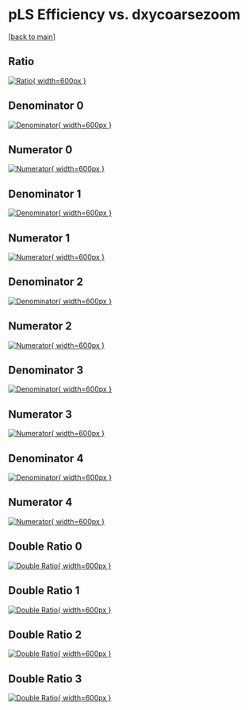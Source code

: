 # pLS Efficiency vs. dxycoarsezoom

[[back to main](./)]



## Ratio

[![Ratio](../mtv/var/pLS_vtr_13_1_eff_dxycoarsezoom.png){ width=600px }](../mtv/var/pLS_vtr_13_1_eff_dxycoarsezoom.pdf)

## Denominator 0

[![Denominator](../mtv/den/pLS_vtr_13_1_eff_dxycoarsezoom_den0.png){ width=600px }](../mtv/den/pLS_vtr_13_1_eff_dxycoarsezoom_den0.pdf)

## Numerator 0

[![Numerator](../mtv/num/pLS_vtr_13_1_eff_dxycoarsezoom_num0.png){ width=600px }](../mtv/num/pLS_vtr_13_1_eff_dxycoarsezoom_num0.pdf)

## Denominator 1

[![Denominator](../mtv/den/pLS_vtr_13_1_eff_dxycoarsezoom_den1.png){ width=600px }](../mtv/den/pLS_vtr_13_1_eff_dxycoarsezoom_den1.pdf)

## Numerator 1

[![Numerator](../mtv/num/pLS_vtr_13_1_eff_dxycoarsezoom_num1.png){ width=600px }](../mtv/num/pLS_vtr_13_1_eff_dxycoarsezoom_num1.pdf)

## Denominator 2

[![Denominator](../mtv/den/pLS_vtr_13_1_eff_dxycoarsezoom_den2.png){ width=600px }](../mtv/den/pLS_vtr_13_1_eff_dxycoarsezoom_den2.pdf)

## Numerator 2

[![Numerator](../mtv/num/pLS_vtr_13_1_eff_dxycoarsezoom_num2.png){ width=600px }](../mtv/num/pLS_vtr_13_1_eff_dxycoarsezoom_num2.pdf)

## Denominator 3

[![Denominator](../mtv/den/pLS_vtr_13_1_eff_dxycoarsezoom_den3.png){ width=600px }](../mtv/den/pLS_vtr_13_1_eff_dxycoarsezoom_den3.pdf)

## Numerator 3

[![Numerator](../mtv/num/pLS_vtr_13_1_eff_dxycoarsezoom_num3.png){ width=600px }](../mtv/num/pLS_vtr_13_1_eff_dxycoarsezoom_num3.pdf)

## Denominator 4

[![Denominator](../mtv/den/pLS_vtr_13_1_eff_dxycoarsezoom_den4.png){ width=600px }](../mtv/den/pLS_vtr_13_1_eff_dxycoarsezoom_den4.pdf)

## Numerator 4

[![Numerator](../mtv/num/pLS_vtr_13_1_eff_dxycoarsezoom_num4.png){ width=600px }](../mtv/num/pLS_vtr_13_1_eff_dxycoarsezoom_num4.pdf)

## Double Ratio 0

[![Double Ratio](../mtv/ratio/pLS_vtr_13_1_eff_dxycoarsezoom_ratio0.png){ width=600px }](../mtv/ratio/pLS_vtr_13_1_eff_dxycoarsezoom_ratio0.pdf)

## Double Ratio 1

[![Double Ratio](../mtv/ratio/pLS_vtr_13_1_eff_dxycoarsezoom_ratio1.png){ width=600px }](../mtv/ratio/pLS_vtr_13_1_eff_dxycoarsezoom_ratio1.pdf)

## Double Ratio 2

[![Double Ratio](../mtv/ratio/pLS_vtr_13_1_eff_dxycoarsezoom_ratio2.png){ width=600px }](../mtv/ratio/pLS_vtr_13_1_eff_dxycoarsezoom_ratio2.pdf)

## Double Ratio 3

[![Double Ratio](../mtv/ratio/pLS_vtr_13_1_eff_dxycoarsezoom_ratio3.png){ width=600px }](../mtv/ratio/pLS_vtr_13_1_eff_dxycoarsezoom_ratio3.pdf)

